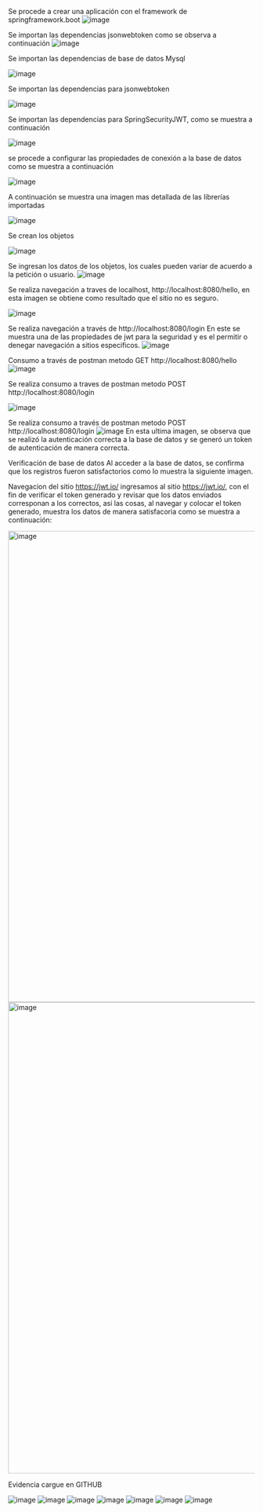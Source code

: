 Se procede a crear una aplicación con el framework de springframework.boot
![image](https://github.com/wmorales2021/jwtsecurity/assets/79813722/db016183-b692-44da-adba-4428a94f797a)

Se importan las dependencias jsonwebtoken como se observa a continuación 
![image](https://github.com/wmorales2021/jwtsecurity/assets/79813722/f9dc79a2-f202-42f2-85bf-2f6aef4e2e65)

Se importan las dependencias de base de datos Mysql 

![image](https://github.com/wmorales2021/jwtsecurity/assets/79813722/654362ca-7b03-47ed-b9ef-7f66cb2d3851)

Se importan las dependencias para jsonwebtoken 

![image](https://github.com/wmorales2021/jwtsecurity/assets/79813722/fe5a08ae-7fe9-47a7-8877-33d59d4f6f12)

Se importan las dependencias para SpringSecurityJWT, como se muestra a continuación

![image](https://github.com/wmorales2021/jwtsecurity/assets/79813722/08fcf188-8622-4994-bac2-3db46c8ce832)

se procede a configurar las propiedades de conexión a la base de datos como se muestra a continuación 

![image](https://github.com/wmorales2021/jwtsecurity/assets/79813722/404f7339-826c-4f00-9a13-910cc6112495)

A continuación se muestra una imagen mas detallada de las librerías importadas 

![image](https://github.com/wmorales2021/jwtsecurity/assets/79813722/557eee06-cd4b-40bc-a60f-18e68bea5204)

Se crean los objetos 

![image](https://github.com/wmorales2021/jwtsecurity/assets/79813722/4e1369ec-d5a8-4c71-afed-5827f918b8b4)

Se ingresan los datos de los objetos, los cuales pueden variar de acuerdo a la petición o usuario.
![image](https://github.com/wmorales2021/jwtsecurity/assets/79813722/6d894d85-e61a-4718-ab00-5d81a65fec3c)

Se realiza navegación a traves de localhost,  http://localhost:8080/hello, en esta imagen se obtiene como resultado que el sitio no es seguro.

![image](https://github.com/wmorales2021/jwtsecurity/assets/79813722/3fd2f73d-e169-4b2a-828e-245d815c81db)

Se realiza navegación a través de  http://localhost:8080/login
En este se muestra una de las propiedades de jwt para la seguridad y es el permitir o denegar navegación a sitios especificos.
![image](https://github.com/wmorales2021/jwtsecurity/assets/79813722/7c3a44d3-b34d-4461-b418-6843329dfd60)

Consumo a través de postman metodo GET
http://localhost:8080/hello
![image](https://github.com/wmorales2021/jwtsecurity/assets/79813722/41c160d1-f6b7-4081-96a0-2abd10797f1f)

Se realiza consumo a traves de postman metodo POST http://localhost:8080/login

![image](https://github.com/wmorales2021/jwtsecurity/assets/79813722/2a803cd8-c260-40dd-a64f-df2ed8020623)

Se realiza consumo a través de postman metodo POST http://localhost:8080/login
![image](https://github.com/wmorales2021/jwtsecurity/assets/79813722/8df6cf53-c057-4643-a013-d42889d7c257)
En esta ultima imagen, se observa que se realizó la autenticación correcta a la base de datos y se generó un token de autenticación de manera correcta.


Verificación de base de datos 
Al acceder a la base de datos, se confirma que los registros fueron satisfactorios como lo muestra la siguiente imagen. 

Navegacion del sitio https://jwt.io/
ingresamos al sitio https://jwt.io/, con el fin de verificar el token generado y revisar  que los datos enviados corresponan a los correctos, asi las cosas, al navegar y colocar el token generado,  muestra los datos de manera satisfacoria como se muestra a continuación:


<img width="960" alt="image" src="https://github.com/wmorales2021/jwtsecurity/assets/79813722/d4547a91-5b2b-4cd6-8d5d-62bb8415857c">


<img width="960" alt="image" src="https://github.com/wmorales2021/jwtsecurity/assets/79813722/395cbb08-cf6e-4170-8d56-f135f661babc">


Evidencia cargue en GITHUB

![image](https://github.com/wmorales2021/jwtsecurity/assets/79813722/65b76a44-310d-476c-a491-99fe0f935ce8)
![image](https://github.com/wmorales2021/jwtsecurity/assets/79813722/278955c9-f38d-4dbd-9b7b-ea2d0c413e35)
![image](https://github.com/wmorales2021/jwtsecurity/assets/79813722/c269c885-3a15-4a4d-b7fc-e23e10cf2e45)
![image](https://github.com/wmorales2021/jwtsecurity/assets/79813722/0c1954be-d36b-44c3-84cf-225dde970ccf)
![image](https://github.com/wmorales2021/jwtsecurity/assets/79813722/4d8da516-6dc5-4a02-8c82-b231a3cb0453)
![image](https://github.com/wmorales2021/jwtsecurity/assets/79813722/f53182d4-e76e-4750-9386-be6f7d68e1d1)
![image](https://github.com/wmorales2021/jwtsecurity/assets/79813722/585a7f79-e0c7-4105-a4ba-2f4c3ea3c6be)




















































































